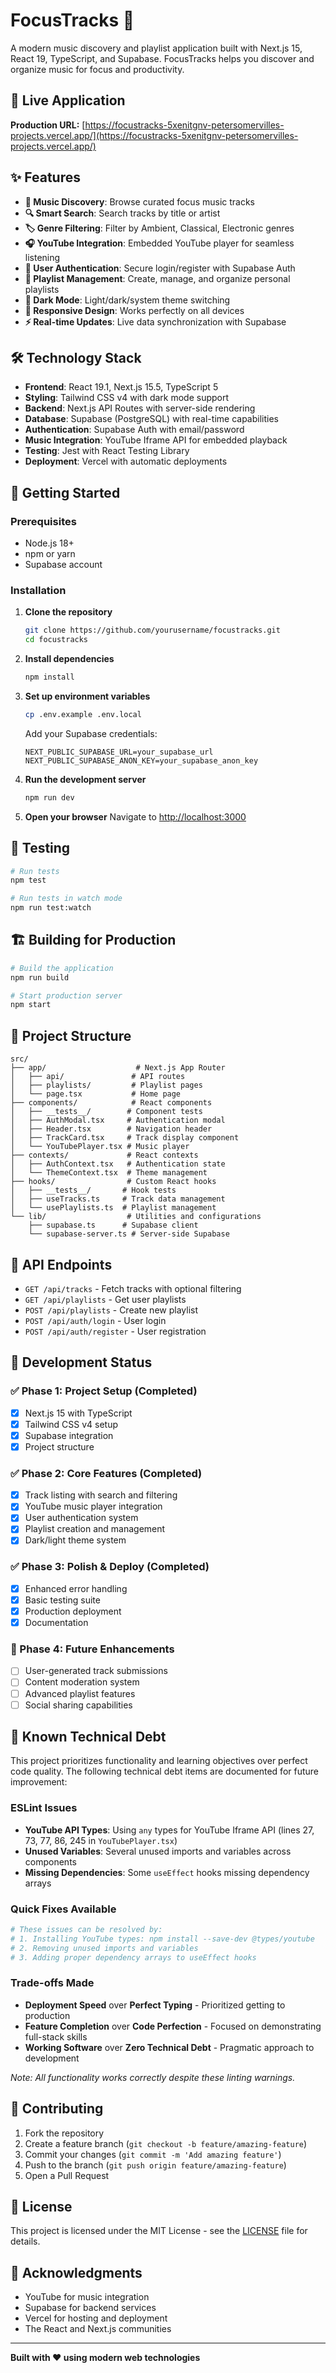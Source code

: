 # FocusTracks 🎵

A modern music discovery and playlist application built with Next.js 15, React 19, TypeScript, and Supabase. FocusTracks helps you discover and organize music for focus and productivity.

## 🚀 Live Application

**Production URL:** [https://focustracks-5xenitgnv-petersomervilles-projects.vercel.app/](https://focustracks-5xenitgnv-petersomervilles-projects.vercel.app/)

## ✨ Features

- **🎵 Music Discovery**: Browse curated focus music tracks
- **🔍 Smart Search**: Search tracks by title or artist
- **🏷️ Genre Filtering**: Filter by Ambient, Classical, Electronic genres
- **🎧 YouTube Integration**: Embedded YouTube player for seamless listening
- **👤 User Authentication**: Secure login/register with Supabase Auth
- **📝 Playlist Management**: Create, manage, and organize personal playlists
- **🌙 Dark Mode**: Light/dark/system theme switching
- **📱 Responsive Design**: Works perfectly on all devices
- **⚡ Real-time Updates**: Live data synchronization with Supabase

## 🛠️ Technology Stack

- **Frontend**: React 19.1, Next.js 15.5, TypeScript 5
- **Styling**: Tailwind CSS v4 with dark mode support
- **Backend**: Next.js API Routes with server-side rendering
- **Database**: Supabase (PostgreSQL) with real-time capabilities
- **Authentication**: Supabase Auth with email/password
- **Music Integration**: YouTube Iframe API for embedded playback
- **Testing**: Jest with React Testing Library
- **Deployment**: Vercel with automatic deployments

## 🚀 Getting Started

### Prerequisites

- Node.js 18+
- npm or yarn
- Supabase account

### Installation

1. **Clone the repository**

   ```bash
   git clone https://github.com/yourusername/focustracks.git
   cd focustracks
   ```

2. **Install dependencies**

   ```bash
   npm install
   ```

3. **Set up environment variables**

   ```bash
   cp .env.example .env.local
   ```

   Add your Supabase credentials:

   ```env
   NEXT_PUBLIC_SUPABASE_URL=your_supabase_url
   NEXT_PUBLIC_SUPABASE_ANON_KEY=your_supabase_anon_key
   ```

4. **Run the development server**

   ```bash
   npm run dev
   ```

5. **Open your browser**
   Navigate to [http://localhost:3000](http://localhost:3000)

## 🧪 Testing

```bash
# Run tests
npm test

# Run tests in watch mode
npm run test:watch
```

## 🏗️ Building for Production

```bash
# Build the application
npm run build

# Start production server
npm start
```

## 📁 Project Structure

```
src/
├── app/                    # Next.js App Router
│   ├── api/               # API routes
│   ├── playlists/         # Playlist pages
│   └── page.tsx           # Home page
├── components/            # React components
│   ├── __tests__/        # Component tests
│   ├── AuthModal.tsx     # Authentication modal
│   ├── Header.tsx        # Navigation header
│   ├── TrackCard.tsx     # Track display component
│   └── YouTubePlayer.tsx # Music player
├── contexts/             # React contexts
│   ├── AuthContext.tsx   # Authentication state
│   └── ThemeContext.tsx  # Theme management
├── hooks/                # Custom React hooks
│   ├── __tests__/       # Hook tests
│   ├── useTracks.ts     # Track data management
│   └── usePlaylists.ts  # Playlist management
└── lib/                  # Utilities and configurations
    ├── supabase.ts      # Supabase client
    └── supabase-server.ts # Server-side Supabase
```

## 🔧 API Endpoints

- `GET /api/tracks` - Fetch tracks with optional filtering
- `GET /api/playlists` - Get user playlists
- `POST /api/playlists` - Create new playlist
- `POST /api/auth/login` - User login
- `POST /api/auth/register` - User registration

## 🎯 Development Status

### ✅ Phase 1: Project Setup (Completed)

- [x] Next.js 15 with TypeScript
- [x] Tailwind CSS v4 setup
- [x] Supabase integration
- [x] Project structure

### ✅ Phase 2: Core Features (Completed)

- [x] Track listing with search and filtering
- [x] YouTube music player integration
- [x] User authentication system
- [x] Playlist creation and management
- [x] Dark/light theme system

### ✅ Phase 3: Polish & Deploy (Completed)

- [x] Enhanced error handling
- [x] Basic testing suite
- [x] Production deployment
- [x] Documentation

### 🔮 Phase 4: Future Enhancements

- [ ] User-generated track submissions
- [ ] Content moderation system
- [ ] Advanced playlist features
- [ ] Social sharing capabilities

## 🚧 Known Technical Debt

This project prioritizes functionality and learning objectives over perfect code quality. The following technical debt items are documented for future improvement:

### ESLint Issues

- **YouTube API Types**: Using `any` types for YouTube Iframe API (lines 27, 73, 77, 86, 245 in `YouTubePlayer.tsx`)
- **Unused Variables**: Several unused imports and variables across components
- **Missing Dependencies**: Some `useEffect` hooks missing dependency arrays

### Quick Fixes Available

```bash
# These issues can be resolved by:
# 1. Installing YouTube types: npm install --save-dev @types/youtube
# 2. Removing unused imports and variables
# 3. Adding proper dependency arrays to useEffect hooks
```

### Trade-offs Made

- **Deployment Speed** over **Perfect Typing** - Prioritized getting to production
- **Feature Completion** over **Code Perfection** - Focused on demonstrating full-stack skills
- **Working Software** over **Zero Technical Debt** - Pragmatic approach to development

_Note: All functionality works correctly despite these linting warnings._

## 🤝 Contributing

1. Fork the repository
2. Create a feature branch (`git checkout -b feature/amazing-feature`)
3. Commit your changes (`git commit -m 'Add amazing feature'`)
4. Push to the branch (`git push origin feature/amazing-feature`)
5. Open a Pull Request

## 📄 License

This project is licensed under the MIT License - see the [LICENSE](LICENSE) file for details.

## 🙏 Acknowledgments

- YouTube for music integration
- Supabase for backend services
- Vercel for hosting and deployment
- The React and Next.js communities

---

**Built with ❤️ using modern web technologies**
